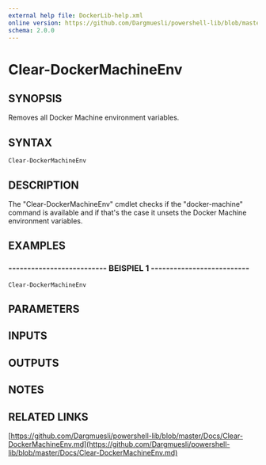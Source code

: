 ```yaml
---
external help file: DockerLib-help.xml
online version: https://github.com/Dargmuesli/powershell-lib/blob/master/Docs/Clear-DockerMachineEnv.md
schema: 2.0.0
---
```


# Clear-DockerMachineEnv

## SYNOPSIS
Removes all Docker Machine environment variables.

## SYNTAX

```
Clear-DockerMachineEnv
```

## DESCRIPTION
The "Clear-DockerMachineEnv" cmdlet checks if the "docker-machine" command is available and if that's the case it unsets the Docker Machine environment variables.

## EXAMPLES

### -------------------------- BEISPIEL 1 --------------------------
```
Clear-DockerMachineEnv
```

## PARAMETERS

## INPUTS

## OUTPUTS

## NOTES

## RELATED LINKS

[https://github.com/Dargmuesli/powershell-lib/blob/master/Docs/Clear-DockerMachineEnv.md](https://github.com/Dargmuesli/powershell-lib/blob/master/Docs/Clear-DockerMachineEnv.md)

